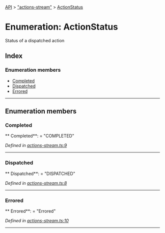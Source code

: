 [API](../README.md) > ["actions-stream"](../modules/_actions_stream_.md) > [ActionStatus](../enums/_actions_stream_.actionstatus.md)

# Enumeration: ActionStatus

Status of a dispatched action

## Index

### Enumeration members

* [Completed](_actions_stream_.actionstatus.md#completed)
* [Dispatched](_actions_stream_.actionstatus.md#dispatched)
* [Errored](_actions_stream_.actionstatus.md#errored)

---

## Enumeration members
<a id="completed"></a>

###  Completed

** Completed**:    = "COMPLETED"

*Defined in [actions-stream.ts:9](https://github.com/amcdnl/ngxs/blob/bb9eb5a/packages/store/src/actions-stream.ts#L9)*

___

<a id="dispatched"></a>

###  Dispatched

** Dispatched**:    = "DISPATCHED"

*Defined in [actions-stream.ts:8](https://github.com/amcdnl/ngxs/blob/bb9eb5a/packages/store/src/actions-stream.ts#L8)*

___

<a id="errored"></a>

###  Errored

** Errored**:    = "Errored"

*Defined in [actions-stream.ts:10](https://github.com/amcdnl/ngxs/blob/bb9eb5a/packages/store/src/actions-stream.ts#L10)*

___

